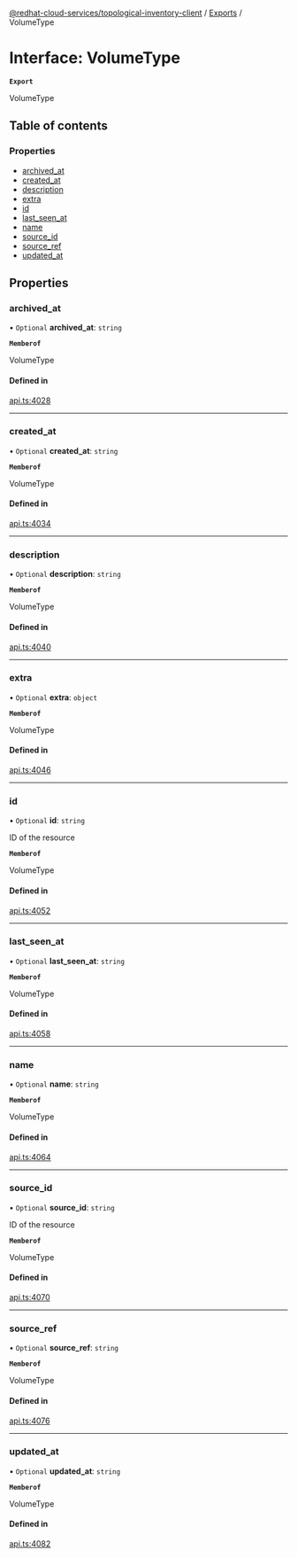 [@redhat-cloud-services/topological-inventory-client](../README.md) / [Exports](../modules.md) / VolumeType

# Interface: VolumeType

**`Export`**

VolumeType

## Table of contents

### Properties

- [archived\_at](VolumeType.md#archived_at)
- [created\_at](VolumeType.md#created_at)
- [description](VolumeType.md#description)
- [extra](VolumeType.md#extra)
- [id](VolumeType.md#id)
- [last\_seen\_at](VolumeType.md#last_seen_at)
- [name](VolumeType.md#name)
- [source\_id](VolumeType.md#source_id)
- [source\_ref](VolumeType.md#source_ref)
- [updated\_at](VolumeType.md#updated_at)

## Properties

### archived\_at

• `Optional` **archived\_at**: `string`

**`Memberof`**

VolumeType

#### Defined in

[api.ts:4028](https://github.com/RedHatInsights/javascript-clients/blob/main/packages/topological-inventory/api.ts#L4028)

___

### created\_at

• `Optional` **created\_at**: `string`

**`Memberof`**

VolumeType

#### Defined in

[api.ts:4034](https://github.com/RedHatInsights/javascript-clients/blob/main/packages/topological-inventory/api.ts#L4034)

___

### description

• `Optional` **description**: `string`

**`Memberof`**

VolumeType

#### Defined in

[api.ts:4040](https://github.com/RedHatInsights/javascript-clients/blob/main/packages/topological-inventory/api.ts#L4040)

___

### extra

• `Optional` **extra**: `object`

**`Memberof`**

VolumeType

#### Defined in

[api.ts:4046](https://github.com/RedHatInsights/javascript-clients/blob/main/packages/topological-inventory/api.ts#L4046)

___

### id

• `Optional` **id**: `string`

ID of the resource

**`Memberof`**

VolumeType

#### Defined in

[api.ts:4052](https://github.com/RedHatInsights/javascript-clients/blob/main/packages/topological-inventory/api.ts#L4052)

___

### last\_seen\_at

• `Optional` **last\_seen\_at**: `string`

**`Memberof`**

VolumeType

#### Defined in

[api.ts:4058](https://github.com/RedHatInsights/javascript-clients/blob/main/packages/topological-inventory/api.ts#L4058)

___

### name

• `Optional` **name**: `string`

**`Memberof`**

VolumeType

#### Defined in

[api.ts:4064](https://github.com/RedHatInsights/javascript-clients/blob/main/packages/topological-inventory/api.ts#L4064)

___

### source\_id

• `Optional` **source\_id**: `string`

ID of the resource

**`Memberof`**

VolumeType

#### Defined in

[api.ts:4070](https://github.com/RedHatInsights/javascript-clients/blob/main/packages/topological-inventory/api.ts#L4070)

___

### source\_ref

• `Optional` **source\_ref**: `string`

**`Memberof`**

VolumeType

#### Defined in

[api.ts:4076](https://github.com/RedHatInsights/javascript-clients/blob/main/packages/topological-inventory/api.ts#L4076)

___

### updated\_at

• `Optional` **updated\_at**: `string`

**`Memberof`**

VolumeType

#### Defined in

[api.ts:4082](https://github.com/RedHatInsights/javascript-clients/blob/main/packages/topological-inventory/api.ts#L4082)
